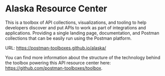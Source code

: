 # Alaska Resource Center
This is a toolbox of API collections, visualizations, and tooling to help developers discover and put APIs to work as part of integrations and applications. Providing a single landing page, documentation, and Postman collections that can be easily run using the Postman platform.

URL: https://postman-toolboxes.github.io/alaska/

You can find more information about the structure of the technology behind the toolbox powering this API resource center here: https://github.com/postman-toolboxes/toolbox.
